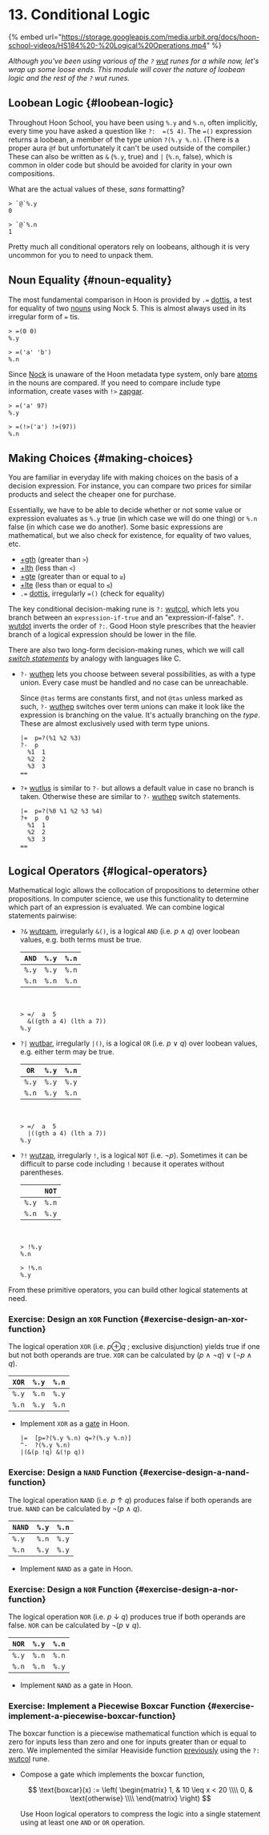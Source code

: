 # 13. Conditional Logic

{% embed url="https://storage.googleapis.com/media.urbit.org/docs/hoon-school-videos/HS184%20-%20Logical%20Operations.mp4" %}

_Although you've been using various of the `?` [wut](../../language/hoon/reference/rune/wut.md) runes for a while now, let's wrap up some loose ends. This module will cover the nature of loobean logic and the rest of the `?` wut runes._


## Loobean Logic {#loobean-logic}

Throughout Hoon School, you have been using `%.y` and `%.n`, often implicitly, every time you have asked a question like `?:  =(5 4)`. The `=()` expression returns a loobean, a member of the type union `?(%.y %.n)`. (There is a proper aura `@f` but unfortunately it can't be used outside of the compiler.)  These can also be written as `&` (`%.y`, true) and `|` (`%.n`, false), which is common in older code but should be avoided for clarity in your own compositions.

What are the actual values of these, _sans_ formatting?

```hoon
> `@`%.y
0

> `@`%.n
1
```

Pretty much all conditional operators rely on loobeans, although it is very uncommon for you to need to unpack them.


## Noun Equality {#noun-equality}

The most fundamental comparison in Hoon is provided by `.=` [dottis](../../language/hoon/reference/rune/dot.md#dottis), a test for equality of two [nouns](../../glossary/noun.md) using Nock 5. This is almost always used in its irregular form of `=` tis.

```hoon
> =(0 0)
%.y

> =('a' 'b')
%.n
```

Since [Nock](../../glossary/nock.md) is unaware of the Hoon metadata type system, only bare [atoms](../../glossary/atom.md) in the nouns are compared. If you need to compare include type information, create vases with `!>` [zapgar](../../language/hoon/reference/rune/zap.md#zapgar).

```hoon
> =('a' 97)
%.y

> =(!>('a') !>(97))
%.n
```


## Making Choices {#making-choices}

You are familiar in everyday life with making choices on the basis of a decision expression. For instance, you can compare two prices for similar products and select the cheaper one for purchase.

Essentially, we have to be able to decide whether or not some value or expression evaluates as `%.y` true (in which case we will do one thing) or `%.n` false (in which case we do another). Some basic expressions are mathematical, but we also check for existence, for equality of two values, etc.

- [+gth](../../language/hoon/reference/stdlib/1a.md#gth) (greater than `>`)
- [+lth](../../language/hoon/reference/stdlib/1a.md#lth) (less than `<`)  
- [+gte](../../language/hoon/reference/stdlib/1a.md#gte) (greater than or equal to `≥`)
- [+lte](../../language/hoon/reference/stdlib/1a.md#lte) (less than or equal to `≤`)
- `.=` [dottis](../../language/hoon/reference/rune/dot.md#dottis), irregularly `=()` (check for equality)

The key conditional decision-making rune is `?:` [wutcol](../../language/hoon/reference/rune/wut.md#wutcol), which lets you branch between an `expression-if-true` and an "expression-if-false". `?.` [wutdot](../../language/hoon/reference/rune/wut.md#wutdot) inverts the order of `?:`. Good Hoon style prescribes that the heavier branch of a logical expression should be lower in the file.

There are also two long-form decision-making runes, which we will call [_switch statements_](https://en.wikipedia.org/wiki/Switch_statement) by analogy with languages like C.

- `?-` [wuthep](../../language/hoon/reference/rune/wut.md#wuthep) lets you choose between several possibilities, as with a type union. Every case must be handled and no case can be unreachable.

    Since `@tas` terms are constants first, and not `@tas` unless marked as such, `?-` [wuthep](../../language/hoon/reference/rune/wut.md#wuthep) switches over term unions can make it look like the expression is branching on the value. It's actually branching on the _type_. These are almost exclusively used with term type unions.

    ```hoon
    |=  p=?(%1 %2 %3)
    ?-  p
      %1  1
      %2  2
      %3  3
    ==
    ```

- `?+` [wutlus](../../language/hoon/reference/rune/wut.md#wutlus) is similar to `?-` but allows a default value in case no branch is taken. Otherwise these are similar to `?-` [wuthep](../../language/hoon/reference/rune/wut.md#wuthep) switch statements.

    ```hoon
    |=  p=?(%0 %1 %2 %3 %4)
    ?+  p  0
      %1  1
      %2  2
      %3  3
    ==
    ```

## Logical Operators {#logical-operators}

Mathematical logic allows the collocation of propositions to determine other propositions. In computer science, we use this functionality to determine which part of an expression is evaluated. We can combine logical statements pairwise:

- `?&` [wutpam](../../language/hoon/reference/rune/wut.md#wutpam), irregularly `&()`, is a logical `AND` (i.e. _p_ ∧ _q_) over loobean values, e.g. both terms must be true.

    |             `AND`            | `%.y` | `%.n` |
    |------------------------------|-------|-------|
    | `%.y` | `%.y` | `%.n` |
    | `%.n` | `%.n` | `%.n` |

    <br>

    ```hoon
    > =/  a  5
      &((gth a 4) (lth a 7))
    %.y
    ```

- `?|` [wutbar](../../language/hoon/reference/rune/wut.md#wutbar), irregularly `|()`, is a logical `OR` (i.e. _p_ ∨ _q_)  over loobean values, e.g. either term may be true.

    |             `OR`             | `%.y` | `%.n` |
    |------------------------------|-------|-------|
    | `%.y` | `%.y` | `%.y` |
    | `%.n` | `%.y` | `%.n` |

    <br>

    ```hoon
    > =/  a  5
      |((gth a 4) (lth a 7))
    %.y
    ```

- `?!` [wutzap](../../language/hoon/reference/rune/wut.md#wutzap), irregularly `!`, is a logical `NOT` (i.e. ¬*p*). Sometimes it can be difficult to parse code including `!` because it operates without parentheses.

    |                              | `NOT` |
    |------------------------------|-------|
    | `%.y` | `%.n` |
    | `%.n` | `%.y` |

    <br>

    ```hoon
    > !%.y
    %.n

    > !%.n
    %.y
    ```

From these primitive operators, you can build other logical statements at need.

### Exercise: Design an `XOR` Function {#exercise-design-an-xor-function}

The logical operation `XOR` (i.e. *p*⊕*q* ; exclusive disjunction) yields true if one but not both operands are true. `XOR` can be calculated by (_p_ ∧ ¬*q*) ∨ (¬*p* ∧ _q_).

|             `XOR`            | `%.y` | `%.n` |
|------------------------------|-------|-------|
| `%.y` | `%.n` | `%.y` |
| `%.n` | `%.y` | `%.n` |

- Implement `XOR` as a [gate](../../glossary/gate.md) in Hoon.

    ```hoon
    |=  [p=?(%.y %.n) q=?(%.y %.n)]
    ^-  ?(%.y %.n)
    |(&(p !q) &(!p q))
    ```

### Exercise: Design a `NAND` Function {#exercise-design-a-nand-function}

The logical operation `NAND` (i.e. _p_ ↑ _q_) produces false if both operands are true. `NAND` can be calculated by ¬(_p_ ∧ _q_).

|             `NAND`            | `%.y` | `%.n` |
|-------------------------------|-------|-------|
| `%.y`  | `%.n` | `%.y` |
| `%.n`  | `%.y` | `%.y` |

- Implement `NAND` as a gate in Hoon.

### Exercise: Design a `NOR` Function {#exercise-design-a-nor-function}

The logical operation `NOR` (i.e. _p_ ↓ _q_) produces true if both operands are false. `NOR` can be calculated by ¬(_p_ ∨ _q_).

|             `NOR`            | `%.y` | `%.n` |
|------------------------------|-------|-------|
| `%.y` | `%.n` | `%.n` |
| `%.n` | `%.n` | `%.y` |

- Implement `NAND` as a gate in Hoon.

### Exercise: Implement a Piecewise Boxcar Function {#exercise-implement-a-piecewise-boxcar-function}

The boxcar function is a piecewise mathematical function which is equal to zero for inputs less than zero and one for inputs greater than or equal to zero. We implemented the similar Heaviside function [previously](B-syntax.md) using the `?:` [wutcol](../../language/hoon/reference/rune/wut.md#wutcol) rune.

- Compose a gate which implements the boxcar function,

    $$
    \text{boxcar}(x)
    :=
    \left(
    \begin{matrix}
    1, & 10 \leq x < 20 \\\\
    0, & \text{otherwise} \\\\
    \end{matrix}
    \right)
    $$

    <!--
    $$
    \text{boxcar}(x)
    :=
    \begin{matrix}
    1, & 10 \leq x < 20 \\
    0, & \text{otherwise} \\
    \end{matrix}
    $$
    -->

    Use Hoon logical operators to compress the logic into a single statement using at least one `AND` or `OR` operation.
